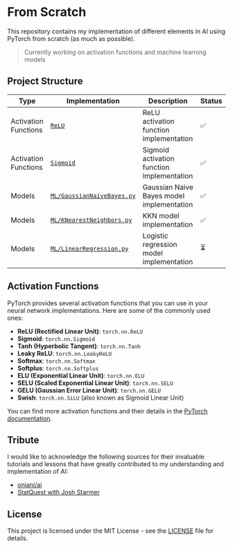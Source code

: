 # From Scratch

This repository contains my implementation of different elements in AI using PyTorch from scratch (as much as possible).

> Currently working on activation functions and machine learning models

## Project Structure

| Type | Implementation | Description | Status |
|------|---------------|-------------|---------|
| Activation Functions | [`ReLU`](activation/relu/relu.py) | ReLU activation function implementation | ✅ |
| Activation Functions | [`Sigmoid`](activation/sigmoid/sigmoid.py) | Sigmoid activation function implementation | ✅ |
| Models | [`ML/GaussianNaiveBayes.py`](ML/GaussianNaiveBayes.py) | Gaussian Naive Bayes model implementation | ✅ |
| Models | [`ML/KNearestNeighbors.py`](ML/KNearestNeighbors.py) | KKN model implementation | ✅ |
| Models | [`ML/LinearRegression.py`](ML/LinearRegression.py) | Logistic regression model implementation | ⏳ |


## Activation Functions

PyTorch provides several activation functions that you can use in your neural network implementations. Here are some of the commonly used ones:

- **ReLU (Rectified Linear Unit)**: `torch.nn.ReLU`
- **Sigmoid**: `torch.nn.Sigmoid`
- **Tanh (Hyperbolic Tangent)**: `torch.nn.Tanh`
- **Leaky ReLU**: `torch.nn.LeakyReLU`
- **Softmax**: `torch.nn.Softmax`
- **Softplus**: `torch.nn.Softplus`
- **ELU (Exponential Linear Unit)**: `torch.nn.ELU`
- **SELU (Scaled Exponential Linear Unit)**: `torch.nn.SELU`
- **GELU (Gaussian Error Linear Unit)**: `torch.nn.GELU`
- **Swish**: `torch.nn.SiLU` (also known as Sigmoid Linear Unit)

You can find more activation functions and their details in the [PyTorch documentation](https://pytorch.org/docs/stable/nn.html#non-linear-activations-weighted-sum-nonlinearity).

## Tribute

I would like to acknowledge the following sources for their invaluable tutorials and lessons that have greatly contributed to my understanding and implementation of AI:

- [oniani/ai](https://github.com/oniani/ai/tree/main)
- [StatQuest with Josh Starmer](https://www.youtube.com/@statquest)

## License

This project is licensed under the MIT License - see the [LICENSE](LICENSE) file for details.